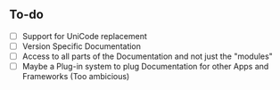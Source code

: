 ## To-do

 - [ ] Support for UniCode replacement
 - [ ] Version Specific Documentation
 - [ ] Access to all parts of the Documentation and not just the "modules"
 - [ ] Maybe a Plug-in system to plug Documentation for other Apps and Frameworks (Too ambicious)
